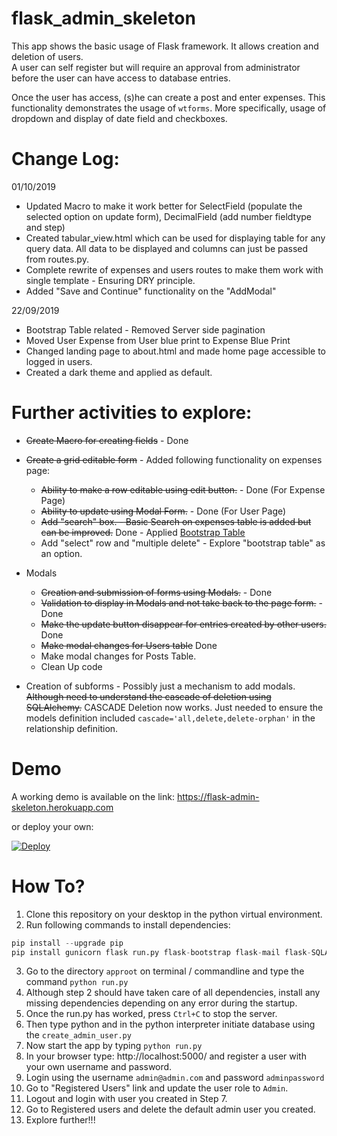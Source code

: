 # flask_admin_skeleton

This app shows the basic usage of Flask framework. It allows creation and deletion of users.   
A user can self register but will require an approval from administrator before the user can have access to database entries.

Once the user has access, (s)he can create a post and enter expenses. This functionality demonstrates the usage of `wtforms`.
More specifically, usage of dropdown and display of date field and checkboxes.

# Change Log:
01/10/2019
* Updated Macro to make it work better for SelectField (populate the selected option on update form), DecimalField (add number fieldtype and step)
* Created tabular_view.html which can be used for displaying table for any query data. All data to be displayed and columns can just be passed from routes.py.
* Complete rewrite of expenses and users routes to make them work with single template - Ensuring DRY principle.
* Added "Save and Continue" functionality on the "AddModal"



22/09/2019
* Bootstrap Table related - Removed Server side pagination
* Moved User Expense from User blue print to Expense Blue Print
* Changed landing page to about.html and made home page accessible to logged in users.
* Created a dark theme and applied as default.


# Further activities to explore:

* ~~Create Macro for creating fields~~ - Done
* ~~Create a grid editable form~~ - Added following functionality on expenses page:
  * ~~Ability to make a row editable using edit button.~~ - Done (For Expense Page)
  * ~~Ability to update using Modal Form.~~ - Done (For User Page)
  * ~~Add "search" box. - Basic Search on expenses table is added but can be improved.~~ Done - Applied [Bootstrap Table](https://bootstrap-table.com/)
  * Add "select" row and "multiple delete" - Explore "bootstrap table" as an option.

* Modals
  * ~~Creation and submission of forms using Modals.~~ - Done
  * ~~Validation to display in Modals and not take back to the page form.~~ - Done
  * ~~Make the update button disappear for entries created by other users.~~ Done
  * ~~Make modal changes for Users table~~ Done
  * Make modal changes for Posts Table.
  * Clean Up code
* Creation of subforms - Possibly just a mechanism to add modals. ~~Although need to understand the cascade of deletion using SQLAlchemy.~~ CASCADE Deletion now works. Just needed to ensure the models definition included `cascade='all,delete,delete-orphan'` in the relationship definition.

# Demo

A working demo is available on the link: https://flask-admin-skeleton.herokuapp.com

or deploy your own:

[![Deploy](https://www.herokucdn.com/deploy/button.png)](https://heroku.com/deploy)

# How To?

1. Clone this repository on your desktop in the python virtual environment.
2. Run following commands to install dependencies:
```python
pip install --upgrade pip
pip install gunicorn flask run.py flask-bootstrap flask-mail flask-SQLAlchemy flask-bcrypt flask-table flask-wtf flask-login pillow
```
3. Go to the directory `approot` on terminal / commandline and type the command `python run.py`
4. Although step 2 should have taken care of all dependencies, install any missing dependencies depending on any error during the startup.
5. Once the run.py has worked, press `Ctrl+C` to stop the server.
6. Then type python and in the python interpreter initiate database using the `create_admin_user.py`
7. Now start the app by typing `python run.py`
8. In your browser type: http://localhost:5000/ and register a user with your own username and password.
9. Login using the username `admin@admin.com` and password `adminpassword`
10. Go to "Registered Users" link and update the user role to `Admin`.
11. Logout and login with user you created in Step 7.
12. Go to Registered users and delete the default admin user you created.
13. Explore further!!!
